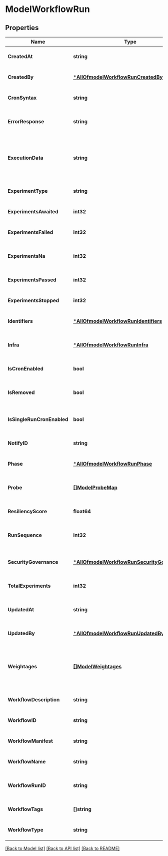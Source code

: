 # ModelWorkflowRun

## Properties
Name | Type | Description | Notes
------------ | ------------- | ------------- | -------------
**CreatedAt** | **string** | Timestamp at which workflow run was created | [optional] [default to null]
**CreatedBy** | [***AllOfmodelWorkflowRunCreatedBy**](AllOfmodelWorkflowRunCreatedBy.md) | User who has created the experiment run | [optional] [default to null]
**CronSyntax** | **string** | Cron syntax of the workflow schedule | [optional] [default to null]
**ErrorResponse** | **string** | Error Response is the reason why experiment failed to run | [optional] [default to null]
**ExecutionData** | **string** | Stores all the workflow run details related to the nodes of DAG graph and chaos results of the experiments | [optional] [default to null]
**ExperimentType** | **string** | experimentType is the type of experiment run | [optional] [default to null]
**ExperimentsAwaited** | **int32** | Number of experiments awaited | [optional] [default to null]
**ExperimentsFailed** | **int32** | Number of experiments failed | [optional] [default to null]
**ExperimentsNa** | **int32** | Number of experiments which are not available | [optional] [default to null]
**ExperimentsPassed** | **int32** | Number of experiments passed | [optional] [default to null]
**ExperimentsStopped** | **int32** | Number of experiments stopped | [optional] [default to null]
**Identifiers** | [***AllOfmodelWorkflowRunIdentifiers**](AllOfmodelWorkflowRunIdentifiers.md) | Harness identifiers | [optional] [default to null]
**Infra** | [***AllOfmodelWorkflowRunInfra**](AllOfmodelWorkflowRunInfra.md) | Target infra in which the workflow will run | [optional] [default to null]
**IsCronEnabled** | **bool** | If cron is enabled or disabled | [optional] [default to null]
**IsRemoved** | **bool** | Bool value indicating if the workflow run has removed | [optional] [default to null]
**IsSingleRunCronEnabled** | **bool** | Flag to check if single run status is enabled or not | [optional] [default to null]
**NotifyID** | **string** | Notify ID of the experiment run | [optional] [default to null]
**Phase** | [***AllOfmodelWorkflowRunPhase**](AllOfmodelWorkflowRunPhase.md) | Phase of the workflow run | [optional] [default to null]
**Probe** | [**[]ModelProbeMap**](model.ProbeMap.md) | Probe object containing reference of probeIDs | [optional] [default to null]
**ResiliencyScore** | **float64** | Resiliency score of the workflow | [optional] [default to null]
**RunSequence** | **int32** | runSequence is the sequence number of experiment run | [optional] [default to null]
**SecurityGovernance** | [***AllOfmodelWorkflowRunSecurityGovernance**](AllOfmodelWorkflowRunSecurityGovernance.md) | Security Governance details of the workflow run | [optional] [default to null]
**TotalExperiments** | **int32** | Total number of experiments | [optional] [default to null]
**UpdatedAt** | **string** | Timestamp at which workflow run was last updated | [optional] [default to null]
**UpdatedBy** | [***AllOfmodelWorkflowRunUpdatedBy**](AllOfmodelWorkflowRunUpdatedBy.md) | User who has updated the workflow | [optional] [default to null]
**Weightages** | [**[]ModelWeightages**](model.Weightages.md) | Array containing weightage and name of each chaos experiment in the workflow | [optional] [default to null]
**WorkflowDescription** | **string** | Description of the workflow | [optional] [default to null]
**WorkflowID** | **string** | ID of the workflow | [optional] [default to null]
**WorkflowManifest** | **string** | Manifest of the workflow run | [optional] [default to null]
**WorkflowName** | **string** | Name of the workflow | [optional] [default to null]
**WorkflowRunID** | **string** | ID of the workflow run which is to be queried | [optional] [default to null]
**WorkflowTags** | **[]string** | Tag of the workflow | [optional] [default to null]
**WorkflowType** | **string** | Type of the workflow | [optional] [default to null]

[[Back to Model list]](../README.md#documentation-for-models) [[Back to API list]](../README.md#documentation-for-api-endpoints) [[Back to README]](../README.md)

